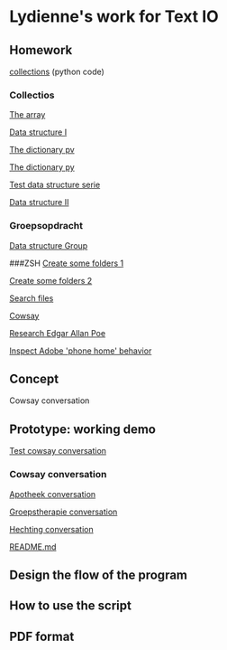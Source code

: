 # Lydienne's work for Text IO 

## Homework
[collections]() (python code)

### Collectios
[The array](lists.pv) 

[Data structure I](data_structure_muziek.pv)

[The dictionary pv](slaapkamer/slaapkamer.pv) 

[The dictionary py](slaapkamer/slaapkamer.py)

[Test data structure serie](data_structure_serie.pv) 

[Data structure II](data_structure_serie.pv) 

### Groepsopdracht
[Data structure Group](datastructure-univers03.py) 

###ZSH
[Create some folders 1](homework_03_in_class.md) 

[Create some folders 2](homework_03_in_class2.md) 

[Search files](Months_and_Days.md) 

[Cowsay](cowsay.md) 

[Research Edgar Allan Poe](Poe.md) 

[Inspect Adobe 'phone home' behavior](phone_home.md) 

## Concept
Cowsay conversation

## Prototype: working demo
[Test cowsay conversation](cowsay_conversation/conversation.py) 


### Cowsay conversation
[Apotheek conversation](cowsay_conversation/apotheek.py) 

[Groepstherapie conversation](cowsay_conversation/groepstherapie.py) 

[Hechting conversation](cowsay_conversation/hechting.py) 

[README.md](cowsay_conversation/README.md)

## Design the flow of the program

## How to use the script

## PDF format 
			
